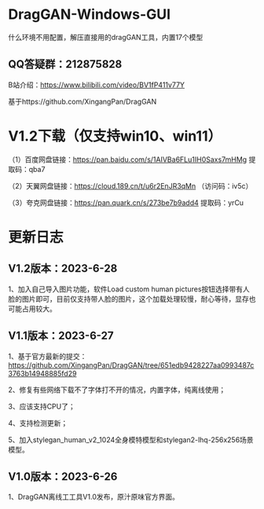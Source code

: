 # DragGAN-Windows-GUI

什么环境不用配置，解压直接用的dragGAN工具，内置17个模型

## QQ答疑群：212875828

B站介绍：https://www.bilibili.com/video/BV1fP411v77Y


基于https://github.com/XingangPan/DragGAN


# V1.2下载（仅支持win10、win11）

（1）百度网盘链接：https://pan.baidu.com/s/1AIVBa6FLu1IH0Saxs7mHMg 提取码：qba7 

（2）天翼网盘链接：https://cloud.189.cn/t/u6r2EnJR3qMn （访问码：iv5c）

（3）夸克网盘链接：https://pan.quark.cn/s/273be7b9add4 提取码：yrCu

# 更新日志

## V1.2版本：2023-6-28

1、加入自己导入图片功能，软件Load custom human pictures按钮选择带有人脸的图片即可，目前仅支持带人脸的图片，这个加载处理较慢，耐心等待，显存也可能占用较大。


## V1.1版本：2023-6-27

1、基于官方最新的提交：https://github.com/XingangPan/DragGAN/tree/651edb9428227aa0993487c3763b14948885fd29

2、修复有些网络下载不了字体打不开的情况，内置字体，纯离线使用；

3、应该支持CPU了；

4、支持检测更新；

5、加入stylegan_human_v2_1024全身模特模型和stylegan2-lhq-256x256场景模型。

## V1.0版本：2023-6-26

1、DragGAN离线工工具V1.0发布，原汁原味官方界面。


